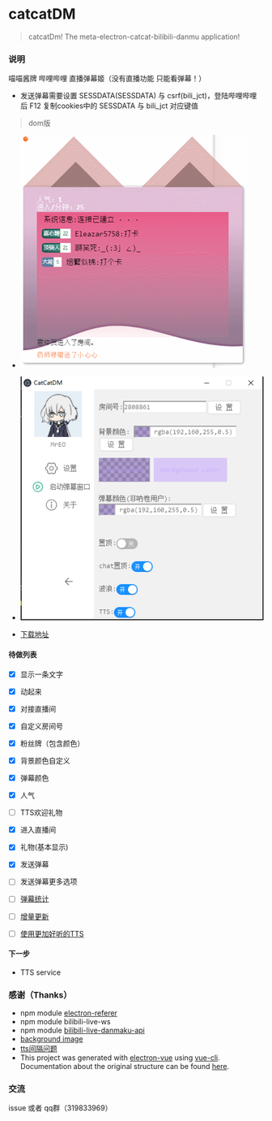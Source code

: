 # catcatDM

> catcatDm! The meta-electron-catcat-bilibili-danmu application!

### 说明
喵喵酱牌 哔哩哔哩 直播弹幕姬（没有直播功能 只能看弹幕！）

- 发送弹幕需要设置 SESSDATA(SESSDATA) 与 csrf(bili_jct)，登陆哔哩哔哩后 F12 复制cookies中的 SESSDATA 与 bili_jct 对应键值

>dom版
 - ![界面截图](desc/2021-9-29_11-25-05.gif)
 - ![主程序界面](desc/application.png)

- [下载地址](https://github.com/kokolokksk/mua/releases/latest)

#### 待做列表
- [x] 显示一条文字
- [x] 动起来
- [x] 对接直播间
- [x] 自定义房间号
- [x] 粉丝牌（包含颜色）
- [x] 背景颜色自定义
- [x] 弹幕颜色
- [x] 人气
- [ ] TTS欢迎礼物
- [x] 进入直播间 
- [x] 礼物(基本显示)
- [x] 发送弹幕
- [ ] 发送弹幕更多选项
- [ ] [弹幕统计](https://github.com/kokolokksk/catcat-dm-data)
- [ ] [增量更新](https://github.com/kokolokksk/lolidate)
- [ ] [使用更加好听的TTS](https://github.com/kokolokksk/catcat-tts)


#### 下一步
- TTS service

### 感谢（Thanks）
- npm module [electron-referer](https://github.com/akameco/electron-referer)
- npm module bilibili-live-ws
- npm module [bilibili-live-danmaku-api](https://github.com/simon300000/bilibili-live-danmaku-api)
- [background image](https://codepen.io/plavookac/pen/QMwObb)
- [tts间隔问题](https://stackoverflow.com/questions/62564402/microsoft-cognitive-tts-onaudioend-event-not-working)
- This project was generated with [electron-vue](https://github.com/SimulatedGREG/electron-vue) using [vue-cli](https://github.com/vuejs/vue-cli). Documentation about the original structure can be found [here](https://simulatedgreg.gitbooks.io/electron-vue/content/index.html).

### 交流
issue 或者 qq群（319833969）
